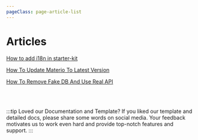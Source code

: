 ```yaml
---
pageClass: page-article-list
---
```


# Articles

[How to add i18n in starter-kit](/articles/how-to-add-i18n-in-starter-kit.md)

[How To Update Materio To Latest Version](/articles/how-to-update-materio-to-latest-version.md)

[How To Remove Fake DB And Use Real API](/articles/how-to-remove-fake-db-and-use-real-api.md)

<br />
<br />

:::tip Loved our Documentation and Template?
If you liked our template and detailed docs, please share some words on social media. Your feedback motivates us to work even hard and provide top-notch features and support.
:::
